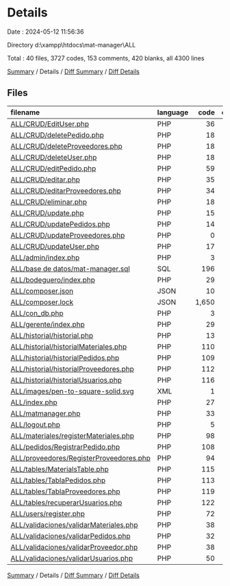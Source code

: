 # Details

Date : 2024-05-12 11:56:36

Directory d:\\xampp\\htdocs\\mat-manager\\ALL

Total : 40 files,  3727 codes, 153 comments, 420 blanks, all 4300 lines

[Summary](results.md) / Details / [Diff Summary](diff.md) / [Diff Details](diff-details.md)

## Files
| filename | language | code | comment | blank | total |
| :--- | :--- | ---: | ---: | ---: | ---: |
| [ALL/CRUD/EditUser.php](/ALL/CRUD/EditUser.php) | PHP | 36 | 1 | 19 | 56 |
| [ALL/CRUD/deletePedido.php](/ALL/CRUD/deletePedido.php) | PHP | 18 | 0 | 2 | 20 |
| [ALL/CRUD/deleteProveedores.php](/ALL/CRUD/deleteProveedores.php) | PHP | 18 | 0 | 3 | 21 |
| [ALL/CRUD/deleteUser.php](/ALL/CRUD/deleteUser.php) | PHP | 18 | 0 | 3 | 21 |
| [ALL/CRUD/editPedido.php](/ALL/CRUD/editPedido.php) | PHP | 59 | 1 | 18 | 78 |
| [ALL/CRUD/editar.php](/ALL/CRUD/editar.php) | PHP | 35 | 0 | 15 | 50 |
| [ALL/CRUD/editarProveedores.php](/ALL/CRUD/editarProveedores.php) | PHP | 34 | 1 | 10 | 45 |
| [ALL/CRUD/eliminar.php](/ALL/CRUD/eliminar.php) | PHP | 18 | 1 | 6 | 25 |
| [ALL/CRUD/update.php](/ALL/CRUD/update.php) | PHP | 15 | 0 | 5 | 20 |
| [ALL/CRUD/updatePedidos.php](/ALL/CRUD/updatePedidos.php) | PHP | 14 | 0 | 4 | 18 |
| [ALL/CRUD/updateProveedores.php](/ALL/CRUD/updateProveedores.php) | PHP | 0 | 0 | 1 | 1 |
| [ALL/CRUD/updateUser.php](/ALL/CRUD/updateUser.php) | PHP | 17 | 0 | 4 | 21 |
| [ALL/admin/index.php](/ALL/admin/index.php) | PHP | 3 | 0 | 6 | 9 |
| [ALL/base de datos/mat-manager.sql](/ALL/base%20de%20datos/mat-manager.sql) | SQL | 196 | 103 | 58 | 357 |
| [ALL/bodeguero/index.php](/ALL/bodeguero/index.php) | PHP | 29 | 0 | 0 | 29 |
| [ALL/composer.json](/ALL/composer.json) | JSON | 10 | 0 | 1 | 11 |
| [ALL/composer.lock](/ALL/composer.lock) | JSON | 1,650 | 0 | 1 | 1,651 |
| [ALL/con_db.php](/ALL/con_db.php) | PHP | 3 | 0 | 1 | 4 |
| [ALL/gerente/index.php](/ALL/gerente/index.php) | PHP | 29 | 0 | 6 | 35 |
| [ALL/historial/historial.php](/ALL/historial/historial.php) | PHP | 13 | 0 | 7 | 20 |
| [ALL/historial/historialMateriales.php](/ALL/historial/historialMateriales.php) | PHP | 110 | 4 | 18 | 132 |
| [ALL/historial/historialPedidos.php](/ALL/historial/historialPedidos.php) | PHP | 109 | 4 | 20 | 133 |
| [ALL/historial/historialProveedores.php](/ALL/historial/historialProveedores.php) | PHP | 112 | 4 | 15 | 131 |
| [ALL/historial/historialUsuarios.php](/ALL/historial/historialUsuarios.php) | PHP | 116 | 4 | 15 | 135 |
| [ALL/images/pen-to-square-solid.svg](/ALL/images/pen-to-square-solid.svg) | XML | 1 | 0 | 0 | 1 |
| [ALL/index.php](/ALL/index.php) | PHP | 27 | 0 | 9 | 36 |
| [ALL/matmanager.php](/ALL/matmanager.php) | PHP | 33 | 5 | 7 | 45 |
| [ALL/logout.php](/ALL/logout.php) | PHP | 5 | 0 | 0 | 5 |
| [ALL/materiales/registerMateriales.php](/ALL/materiales/registerMateriales.php) | PHP | 98 | 2 | 19 | 119 |
| [ALL/pedidos/RegistrarPedido.php](/ALL/pedidos/RegistrarPedido.php) | PHP | 108 | 2 | 26 | 136 |
| [ALL/proveedores/RegisterProveedores.php](/ALL/proveedores/RegisterProveedores.php) | PHP | 94 | 2 | 20 | 116 |
| [ALL/tables/MaterialsTable.php](/ALL/tables/MaterialsTable.php) | PHP | 115 | 4 | 21 | 140 |
| [ALL/tables/TablaPedidos.php](/ALL/tables/TablaPedidos.php) | PHP | 113 | 4 | 21 | 138 |
| [ALL/tables/TablaProveedores.php](/ALL/tables/TablaProveedores.php) | PHP | 119 | 4 | 16 | 139 |
| [ALL/tables/recuperarUsuarios.php](/ALL/tables/recuperarUsuarios.php) | PHP | 122 | 4 | 14 | 140 |
| [ALL/users/register.php](/ALL/users/register.php) | PHP | 72 | 3 | 20 | 95 |
| [ALL/validaciones/validarMateriales.php](/ALL/validaciones/validarMateriales.php) | PHP | 38 | 0 | 3 | 41 |
| [ALL/validaciones/validarPedidos.php](/ALL/validaciones/validarPedidos.php) | PHP | 32 | 0 | 0 | 32 |
| [ALL/validaciones/validarProveedor.php](/ALL/validaciones/validarProveedor.php) | PHP | 38 | 0 | 3 | 41 |
| [ALL/validaciones/validarUsuarios.php](/ALL/validaciones/validarUsuarios.php) | PHP | 50 | 0 | 3 | 53 |

[Summary](results.md) / Details / [Diff Summary](diff.md) / [Diff Details](diff-details.md)